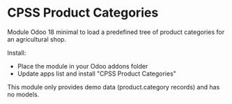 CPSS Product Categories
=======================

Module Odoo 18 minimal to load a predefined tree of product categories
for an agricultural shop.

Install:
- Place the module in your Odoo addons folder
- Update apps list and install "CPSS Product Categories"

This module only provides demo data (product.category records) and has no models.
